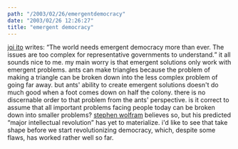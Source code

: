 ```yaml
---
path: "/2003/02/26/emergentdemocracy" 
date: "2003/02/26 12:26:27" 
title: "emergent democracy" 
---
```

<a href="http://joi.ito.com/static/emergentdemocracy.html">joi ito</a> writes: <q>The world needs emergent democracy more than ever. The issues are too complex for representative governments to understand.</q> it all sounds nice to me. my main worry is that emergent solutions only work with emergent problems. ants can make triangles because the problem of making a triangle can be broken down into the less complex problem of going far away. but ants' ability to create emergent solutions doesn't do much good when a foot comes down on half the colony. there is no discernable order to that problem from the ants' perspective. is it correct to assume that all important problems facing people today can be broken down into smaller problems? <a href="http://www.wolframscience.com/summary/">stephen wolfram</a> believes so, but his predicted <q>major intellectual revolution</q> has yet to materialize. i'd like to see that take shape before we start revolutionizing democracy, which, despite some flaws, has worked rather well so far.